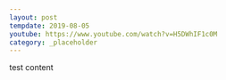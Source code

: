 ```yaml
---
layout: post
tempdate: 2019-08-05
youtube: https://www.youtube.com/watch?v=H5DWhIF1c0M
category: _placeholder
---
```

test content